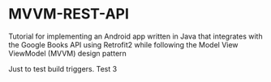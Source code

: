 # MVVM-REST-API
Tutorial for implementing an Android app written in Java that integrates with the Google Books API using Retrofit2 while following the Model View ViewModel (MVVM) design pattern

Just to test build triggers.
Test 3
